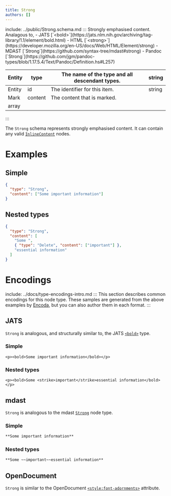 ```yaml
---
title: Strong
authors: []
---
```


include: ../public/Strong.schema.md
:::
Strongly emphasised content. Analagous to, - JATS \[\`&lt;bold>\`](https&#x3A;//jats.nlm.nih.gov/archiving/tag-library/1.1/element/bold.html) - HTML \[\`&lt;strong>\`](https&#x3A;//developer.mozilla.org/en-US/docs/Web/HTML/Element/strong) - MDAST \[\`Strong\`](https&#x3A;//github.com/syntax-tree/mdast#strong) - Pandoc \[\`Strong\`](https&#x3A;//github.com/jgm/pandoc-types/blob/1.17.5.4/Text/Pandoc/Definition.hs#L257)

| Entity | type    | The name of the type and all descendant types. | string |
| ------ | ------- | ---------------------------------------------- | ------ |
| Entity | id      | The identifier for this item.                  | string |
| Mark   | content | The content that is marked.                    |        |
| array  |         |                                                |        |

:::

The `Strong` schema represents strongly emphasised content. It can contain any valid [`InlineContent`](/schema/InlineContent) nodes.

# Examples

## Simple

```json validate import=simple
{
  "type": "Strong",
  "content": ["Some important information"]
}
```

## Nested types

```json validate import=nested
{
  "type": "Strong",
  "content": [
    "Some ",
    { "type": "Delete", "content": ["important"] },
    "essential information"
  ]
}
```

# Encodings

include: ../docs/type-encodings-intro.md
:::
This section describes common encodings for this node type. These samples are generated from the above examples by [Encoda](https://stencila.github.io/encoda), but you can also author them in each format.
:::

## JATS

`Strong` is analogous, and structurally similar to, the JATS [`<bold>`](https://jats.nlm.nih.gov/articleauthoring/tag-library/1.2/element/aut-elem-sec-intro.html) type.

### Simple

```jats export=simple
<p><bold>Some important information</bold></p>

```

### Nested types

```jats export=nested
<p><bold>Some <strike>important</strike>essential information</bold></p>

```

## mdast

`Strong` is analogous to the mdast [`Strong`](https://github.com/syntax-tree/mdast#strong) node type.

### Simple

```markdown export=simple
**Some important information**
```

### Nested types

```markdown export=nested
**Some ~~important~~essential information**
```

## OpenDocument

`Strong` is similar to the OpenDocument [`<style:font-adornments>`](http://docs.oasis-open.org/office/v1.2/os/OpenDocument-v1.2-os-part1.html#__RefHeading__1417910_253892949) attribute.

[//]: # 'WIP: Some <strong> elements are ending up in the generated HTML doc making everything bold'
